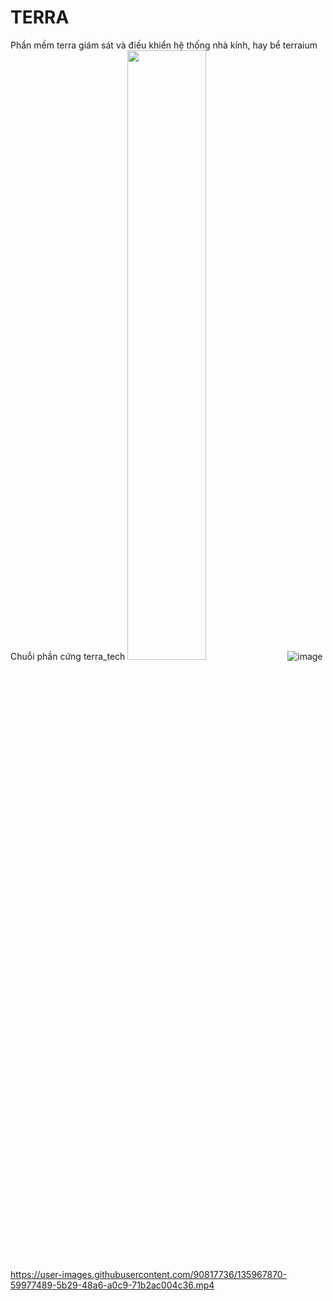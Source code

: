# TERRA
Phần mềm terra giám sát và điều khiển hệ thống nhà kính, hay bể terraium
Chuỗi phần cứng terra_tech
<img src="https://user-images.githubusercontent.com/90817736/135967988-54ebc734-fb37-4748-8dea-042bdbd5a8c3.png" width="50%"/>
![image](https://user-images.githubusercontent.com/90817736/135968000-78c55598-1397-403b-8e84-65f7a0882aa2.png)
https://user-images.githubusercontent.com/90817736/135967870-59977489-5b29-48a6-a0c9-71b2ac004c36.mp4

